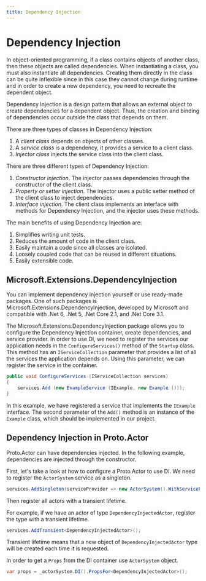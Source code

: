 ```yaml
---
title: Dependency Injection
---
```


# Dependency Injection

In object-oriented programming, if a class contains objects of another class, then these objects are called dependencies. When instantiating a class, you must also instantiate all dependencies. Creating them directly in the class can be quite inflexible since in this case they cannot change during runtime and in order to create a new dependency, you need to recreate the dependent object.

Dependency Injection is a design pattern that allows an external object to create dependencies for a dependent object. Thus, the creation and binding of dependencies occur outside the class that depends on them.

There are three types of classes in Dependency Injection:
1. A *client class* depends on objects of other classes.
2. A *service class* is a dependency, it provides a service to a client class.
3. *Injector class* injects the service class into the client class.

There are three different types of Dependency Injection:

1. *Constructor injection*. The injector passes dependencies through the constructor of the client class.
2. *Property or setter injection*. The injector uses a public setter method of the client class to inject dependencies.
3. *Interface injection*. The client class implements an interface with methods for Dependency Injection, and the injector uses these methods.

The main benefits of using Dependency Injection are:
1. Simplifies writing unit tests.
2. Reduces the amount of code in the client class.
3. Easily maintain a code since all classes are isolated.
4. Loosely coupled code that can be reused in different situations.
5. Easily extensible code.

## Microsoft.Extensions.DependencyInjection

You can implement dependency injection yourself or use ready-made packages. One of such packages is Microsoft.Extensions.DependencyInjection, developed by Microsoft and compatible with .Net 6, .Net 5, .Net Core 2.1, and .Net Core 3.1.

The Microsoft.Extensions.DependencyInjection package allows you to configure the Dependency Injection container, create dependencies, and service provider. In order to use DI, we need to register the services our application needs in the `ConfigureServices()` method of the `Startup` class. This method has an `IServiceCollection` parameter that provides a list of all the services the application depends on. Using this parameter, we can register the service in the container.

```csharp
public void ConfigureServices (IServiceCollection services)
{
    services.Add (new ExampleService (IExample, new Example ()));
} 
```

In this example, we have registered a service that implements the `IExample` interface. The second parameter of the `Add()` method is an instance of the `Example` class, which should be implemented in our project.

## Dependency Injection in Proto.Actor

Proto.Actor can have dependencies injected. In the following example, dependencies are injected through the constructor.

First, let's take a look at how to configure a Proto.Actor to use DI. We need to register the `ActorSystem` service as a singleton.

```csharp
services.AddSingleton(serviceProvider => new ActorSystem().WithServiceProvider(serviceProvider));
```

Then register all actors with a transient lifetime.

For example, if we have an actor of type `DependencyInjectedActor`, register the type with a transient lifetime. 

```csharp
services.AddTransient<DependencyInjectedActor>();
```

Transient lifetime means that a new object of `DependencyInjectedActor` type will be created each time it is requested.

In order to get a `Props` from the DI container use `ActorSystem` object.

```csharp
var props = _actorSystem.DI().PropsFor<DependencyInjectedActor>();
```
